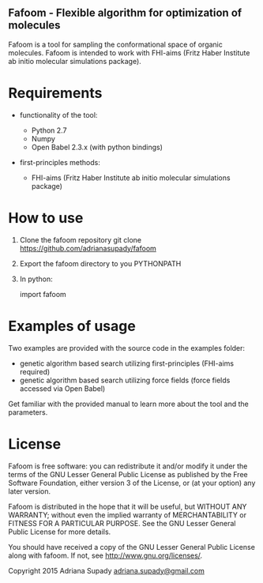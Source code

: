 ## Fafoom - Flexible algorithm for optimization of molecules 

Fafoom is a tool for sampling the conformational space of organic molecules. Fafoom is intended to work with FHI-aims (Fritz Haber Institute ab initio molecular simulations package).

# Requirements

* functionality of the tool:
  * Python 2.7
  * Numpy
  * Open Babel 2.3.x (with python bindings)

* first-principles methods:
  * FHI-aims (Fritz Haber Institute ab initio molecular simulations package)


# How to use

1. Clone the fafoom repository
   git clone https://github.com/adrianasupady/fafoom
2. Export the fafoom directory to you PYTHONPATH
3. In python:

    import fafoom

# Examples of usage

Two examples are provided with the source code in the examples folder:

* genetic algorithm based search utilizing first-principles (FHI-aims required)
* genetic algorithm based search utilizing force fields (force fields accessed via Open Babel)

Get familiar with the provided manual to learn more about the tool and the parameters. 

# License

Fafoom is free software: you can redistribute it and/or modify it under the terms of the GNU Lesser General Public License as published by the Free Software Foundation, either version 3 of the License, or (at your option) any later version.

Fafoom is distributed in the hope that it will be useful, but WITHOUT ANY WARRANTY; without even the implied warranty of MERCHANTABILITY or FITNESS FOR A PARTICULAR PURPOSE.  See the GNU Lesser General Public License for more details.

You should have received a copy of the GNU Lesser General Public License along with fafoom.  If not, see <http://www.gnu.org/licenses/>.


Copyright 2015 Adriana Supady 
adriana.supady@gmail.com
